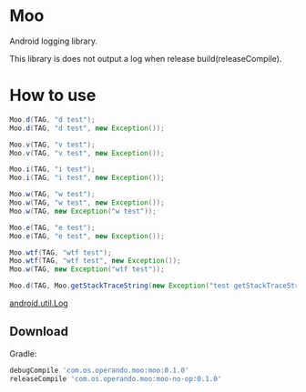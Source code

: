 # Moo

Android logging library.

This library is does not output a log when release build(releaseCompile).

# How to use

```java
Moo.d(TAG, "d test");
Moo.d(TAG, "d test", new Exception());

Moo.v(TAG, "v test");
Moo.v(TAG, "v test", new Exception());

Moo.i(TAG, "i test");
Moo.i(TAG, "i test", new Exception());

Moo.w(TAG, "w test");
Moo.w(TAG, "w test", new Exception());
Moo.w(TAG, new Exception("w test"));

Moo.e(TAG, "e test");
Moo.e(TAG, "e test", new Exception());

Moo.wtf(TAG, "wtf test");
Moo.wtf(TAG, "wtf test", new Exception());
Moo.w(TAG, new Exception("wtf test"));

Moo.d(TAG, Moo.getStackTraceString(new Exception("test getStackTraceString")));
```

[android.util.Log](https://developer.android.com/reference/android/util/Log.html)

## Download

Gradle:
```groovy
debugCompile 'com.os.operando.moo:moo:0.1.0'
releaseCompile 'com.os.operando.moo:moo-no-op:0.1.0'
```
